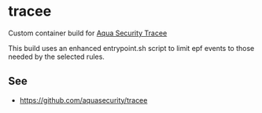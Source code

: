 # tracee
Custom container build for [Aqua Security Tracee](https://github.com/aquasecurity/tracee)

This build uses an enhanced entrypoint.sh script to limit epf events to those needed by
the selected rules.

## See
* https://github.com/aquasecurity/tracee
